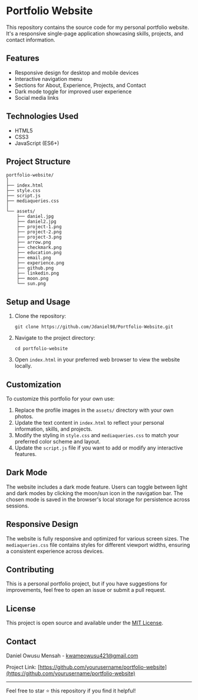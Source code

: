 # Portfolio Website

This repository contains the source code for my personal portfolio website. It's a responsive single-page application showcasing skills, projects, and contact information.

## Features

- Responsive design for desktop and mobile devices
- Interactive navigation menu
- Sections for About, Experience, Projects, and Contact
- Dark mode toggle for improved user experience
- Social media links

## Technologies Used

- HTML5
- CSS3
- JavaScript (ES6+)

## Project Structure

```
portfolio-website/
│
├── index.html
├── style.css
├── script.js
├── mediaqueries.css
│
└── assets/
    ├── daniel.jpg
    ├── daniel2.jpg
    ├── project-1.png
    ├── project-2.png
    ├── project-3.png
    ├── arrow.png
    ├── checkmark.png
    ├── education.png
    ├── email.png
    ├── experience.png
    ├── github.png
    ├── linkedin.png
    ├── moon.png
    └── sun.png
```

## Setup and Usage

1. Clone the repository:
   ```
   git clone https://github.com/Jdaniel98/Portfolio-Website.git
   ```

2. Navigate to the project directory:
   ```
   cd portfolio-website
   ```

3. Open `index.html` in your preferred web browser to view the website locally.

## Customization

To customize this portfolio for your own use:

1. Replace the profile images in the `assets/` directory with your own photos.
2. Update the text content in `index.html` to reflect your personal information, skills, and projects.
3. Modify the styling in `style.css` and `mediaqueries.css` to match your preferred color scheme and layout.
4. Update the `script.js` file if you want to add or modify any interactive features.

## Dark Mode

The website includes a dark mode feature. Users can toggle between light and dark modes by clicking the moon/sun icon in the navigation bar. The chosen mode is saved in the browser's local storage for persistence across sessions.

## Responsive Design

The website is fully responsive and optimized for various screen sizes. The `mediaqueries.css` file contains styles for different viewport widths, ensuring a consistent experience across devices.

## Contributing

This is a personal portfolio project, but if you have suggestions for improvements, feel free to open an issue or submit a pull request.

## License

This project is open source and available under the [MIT License](LICENSE).

## Contact

Daniel Owusu Mensah - [kwameowusu421@gmail.com](mailto:kwameowusu421@gmail.com)

Project Link: [https://github.com/yourusername/portfolio-website](https://github.com/yourusername/portfolio-website)

---

Feel free to star ⭐ this repository if you find it helpful!
 
